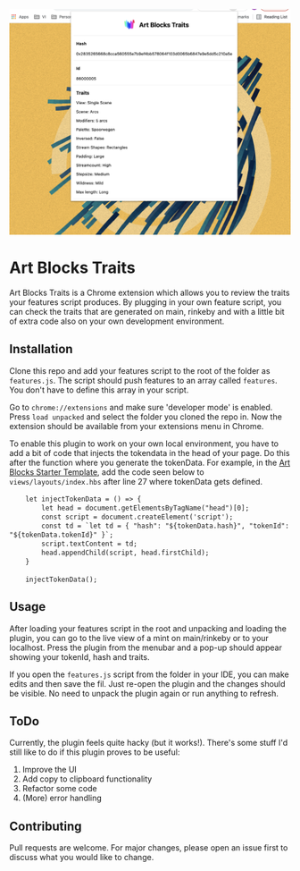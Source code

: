 ![AB Traits Preview](src/preview.png)

# Art Blocks Traits

Art Blocks Traits is a Chrome extension which allows you to review the traits your features script produces. By plugging in your own feature script, you can check the traits that are generated on main, rinkeby and with a little bit of extra code also on your own development environment.

## Installation

Clone this repo and add your features script to the root of the folder as `features.js`. The script should push features to an array called `features`. You don't have to define this array in your script.

Go to `chrome://extensions` and make sure 'developer mode' is enabled. Press `load unpacked` and select the folder you cloned the repo in. Now the extension should be available from your extensions menu in Chrome.

To enable this plugin to work on your own local environment, you have to add a bit of code that injects the tokendata in the head of your page. Do this after the function where you generate the tokenData. For example, in the [Art Blocks Starter Template](https://github.com/Asupkay/artblocks-starter-template), add the code seen below to `views/layouts/index.hbs` after line 27 where tokenData gets defined.

```
	let injectTokenData = () => {
		let head = document.getElementsByTagName("head")[0];
		const script = document.createElement('script');
		const td = `let td = { "hash": "${tokenData.hash}", "tokenId": "${tokenData.tokenId}" }`;
		script.textContent = td;
		head.appendChild(script, head.firstChild);
	}

	injectTokenData();
```

## Usage

After loading your features script in the root and unpacking and loading the plugin, you can go to the live view of a mint on main/rinkeby or to your localhost. Press the plugin from the menubar and a pop-up should appear showing your tokenId, hash and traits.

If you open the `features.js` script from the folder in your IDE, you can make edits and then save the fil. Just re-open the plugin and the changes should be visible. No need to unpack the plugin again or run anything to refresh.

## ToDo

Currently, the plugin feels quite hacky (but it works!). There's some stuff I'd still like to do if this plugin proves to be useful:

1. Improve the UI
2. Add copy to clipboard functionality
3. Refactor some code
4. (More) error handling

## Contributing

Pull requests are welcome. For major changes, please open an issue first to discuss what you would like to change.
